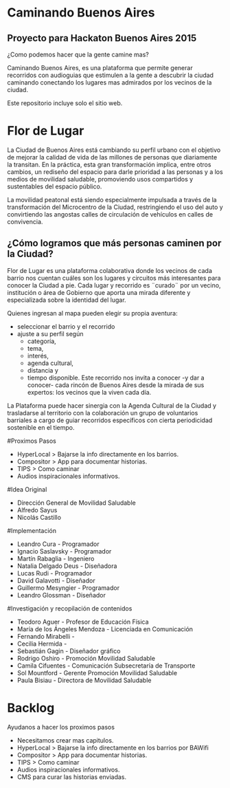 # Caminando Buenos Aires
## Proyecto para Hackaton Buenos Aires 2015 

¿Como podemos hacer que la gente camine mas?

Caminando Buenos Aires, es una plataforma que permite generar recorridos con audioguias que estimulen a la gente a descubrir la ciudad caminando conectando los lugares mas admirados por los vecinos de la ciudad.

Este repositorio incluye solo el sitio web.

# Flor de Lugar

La Ciudad de Buenos Aires está cambiando su perfil urbano con el objetivo de mejorar la calidad de vida de las millones de personas que diariamente la transitan. En la práctica, esta gran transformación implica, entre otros cambios, un rediseño del espacio para darle prioridad a las personas y a los medios de movilidad saludable, promoviendo usos compartidos y sustentables del espacio público. 

La movilidad peatonal está siendo especialmente impulsada a través de la transformación del Microcentro de la Ciudad, restringiendo el uso del auto y convirtiendo las angostas calles de circulación de vehículos en calles de convivencia. 

## ¿Cómo logramos que más personas caminen por la Ciudad?

Flor de Lugar es una plataforma colaborativa donde los vecinos de cada barrio nos cuentan cuáles son los lugares y circuitos más interesantes para conocer la Ciudad a pie. 
Cada lugar y recorrido es ¨curado¨ por un vecino, institución o área de Gobierno que aporta una mirada diferente y especializada sobre la identidad del lugar. 

Quienes ingresan al mapa pueden elegir su propia aventura: 

- seleccionar el barrio y el recorrido
- ajuste a su perfil según 
  - categoría, 
  - tema, 
  - interés, 
  - agenda cultural, 
  - distancia y 
  - tiempo disponible. 
Este recorrido nos invita a conocer -y dar a conocer- cada rincón de Buenos Aires desde la mirada de sus expertos: los vecinos que la viven cada día.

La Plataforma puede hacer sinergia con la Agenda Cultural de la Ciudad y trasladarse al territorio con la colaboración un grupo de voluntarios barriales a cargo de guiar recorridos específicos con cierta periodicidad sostenible en el tiempo.






#Proximos Pasos
- HyperLocal > Bajarse la info directamente en los barrios.
- Compositor > App para documentar historias.
- TIPS > Como caminar
- Audios inspiracionales informativos.

#Idea Original
- Dirección General de Movilidad Saludable
- Alfredo Sayus
- Nicolás Castillo

#Implementación
- Leandro Cura - Programador
- Ignacio Saslavsky - Programador
- Martín Rabaglia - Ingeniero
- Natalia Delgado Deus - Diseñadora
- Lucas Rudi - Programador
- David Galavotti - Diseñador
- Guillermo Mesyngier - Programador
- Leandro Glossman - Diseñador

#Investigación y recopilación de contenidos

- Teodoro Aguer - Profesor de Educación Física
- María de los Ángeles Mendoza - Licenciada en Comunicación
- Fernando Mirabelli - 
- Cecilia Hermida - 
- Sebastián Gagin - Diseñador gráfico
- Rodrigo Oshiro - Promoción Movilidad Saludable
- Camila Cifuentes - Comunicación Subsecretaría de Transporte
- Sol Mountford - Gerente Promoción Movilidad Saludable
- Paula Bisiau - Directora de Movilidad Saludable



Backlog
=====

Ayudanos a hacer los proximos pasos

- Necesitamos crear mas capitulos.
- HyperLocal > Bajarse la info directamente en los barrios por BAWifi
- Compositor > App para documentar historias.
- TIPS > Como caminar
- Audios inspiracionales informativos.
- CMS para curar las historias enviadas.
